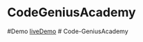 # CodeGeniusAcademy
#Demo [liveDemo](https://abdelrahman-haroun.github.io/Code-GeniusAcademy/)
#   C o d e - G e n i u s A c a d e m y 
 
 
